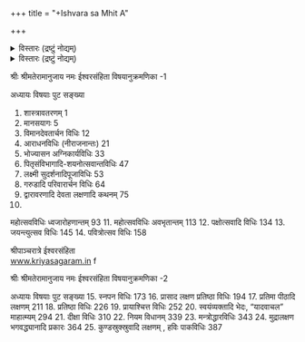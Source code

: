 +++
title = "+Ishvara sa Mhit A"

+++


<details><summary>विस्तारः (द्रष्टुं नोद्यम्)</summary>

Critically edited by
SriPancharatra Agama Vidwan
Sri. U. Ve. K.Sriraman Battacharyar

KRIYASAGARAM Vol. – 25
(Devanagari)

First re-print: 2017  
(SRIMAD RAMANUJAR 1000)

Published on the event of:

For Copies Contact:
Sri Pancharatra Agama Vidwan
Sri. U. Ve. K.Sriraman Battacharyar,
CG1-214, East Adayavalanjan St,
Srirangam, Trichy, Tamil-Nadu.
Mobile No: +91-97917-02035, +91-70943-26771.
www.kriyasagaram.in
sriramanbattachar@gmail.com
October 11, 12, 13 2017 at Srirangam
श्रीपाञ्चरात्रे ईश्वरसंहिता  
a www.kriyasagaram.in  
ஶ்ரீ:
ஶ்ரீமதேராமானுஜாயநம:

</details>

<details><summary>विस्तारः (द्रष्टुं नोद्यम्)</summary>

श्रीपाञ्चरात्रे ईश्वरसंहिता  
முன்னுரை
नमस्सकलकल्याणदायिने चक्रपाणये ।
विषयार्णवमग्नानां समुद्धरणहेतवे ।
பகவச்சாஸ்த்ரமென்று புகழ்பெற்ற ஶ்ரீபாஞ்சராத்ர ஆகமம் சுமார் 1 1/2 ஒன்றரை
கோடி ஸ்லோகங்கள் உடையது என்றும், அதையே எம்பெருமான் 5 லக்ஷம்
ஸ்லோகங்களாக சுருக்கி ஸகல ஜீவகோடிகளும் முக்தியென்றும், மோக்ஷமென்றும்
கூறப்படுகின்ற உத்தமமான கதியை அடைவதற்காக கூறப்பட்ட சாஸ்த்ரம்
ஶ்ரீபாஞ்சராத்ர ஆகமம். அதிலும் ஸகல வேதங்களுக்கும், சாஸ்த்ரங்களுக்கு
முன்னதானதும், வேர்பாகமானதுமான சாஸ்த்ரம்.  
இது “அஷ்டோத்தர ஸஹஸ்ராணி அஷ்டோத்தரசதாநிச” என்னுமாப்போலே
பற்பல ஸம்ஹிதைகளை உள்ளடக்கிய சாஸ்த்ரம். அதிலும் ஸாத்வதம், பௌஷ்கரம்,
ஜயாக்யமென்னும் மூன்று ஸம்ஹிதைகள் முதல் முதலாக வெளிவந்தவையென்றும்
அதனுடைய வ்யாக்யாந ரூபமானதும், உள் கருத்துக்களை வெளியிடுவதுமான
ஸம்ஹிதைகள் ஈஶ்வர, பாரமேஶ்வர, பாத்ம ஸம்ஹிதைகள் என்று பெரியோர்கள்
கூறுவர்.
விஷ்ணுகாயத்ரியின் முதல் மந்த்ரமானதும், மந்த்ரரத்னமென்று
புகழ்பெற்றதுமான திரு அஷ்டாக்ஷர மந்த்ரத்தின் உட்பொருளை உரைப்பதுமான
ஸம்ஹிதை ஈஶ்வரஸம்ஹிதை இது.
அதிலும் ஶ்ரீராமனாலும், க்ருஷ்ணனாலும் பலராமனலும் பூஜிக்கப்பட்ட
திருநாராயணபுரமென்னும் க்ஷேத்ரத்திற்கே உரியதான ஸம்ஹிதை இதுவே.

श्रीपाञ्चरात्रे ईश्वरसंहिता  
www.kriyasagaram.in b
அதிலும் பரமபுருஷனான ஶ்ரீமன்நாராயணனே தானே ஆசார்யனுமாயும் தானே
சீடனுமாயுமிருந்து உபதேசித்து அநுஷ்டித்துக்காட்டியதால் இதற்கு
ஈஸ்வரஸம்ஹிதையென்னும் பெயர்வந்ததாம். (ஆதாரம் ஈஸ்வரஸம்ஹிதை 1ம்
அத்யாயம்)
वक्ता साक्षादीश्वरोऽस्य श्रोता सङ्कर्षणः प्रभुः ॥ 68
किं वर्ण्यतेऽस्य माहात्म्यं सात्वतस्य मुनीश्वराः ।  
अतस्साक्षादीश्वरोक्तशास्त्राणां द्विजपुङ्गवाः ॥ 6 9
सारभूतं विशेषेण सात्वतार्थोपपादकम्
।  
ईश्वराख्यमिदं तन्त्रं साक्षात्सङ्कर्षणाच्छ्रुतम्
॥ 70
வக்தா ஸாக்ஷாதீ₃ஶ்வரோ(அ)ஸ்ய ஶ்ரோதா ஸங்கர்ஷண: ப்ரபு₄: ॥ 68
கிம் வர்ண்யதே(அ)ஸ்ய மாஹாத்ம்யம் ஸாத்வதஸ்ய முனீஶ்வரா: ।   
அதஸ்ஸாக்ஷாதீ₃ஶ்வரோக்தஶாஸ்த்ராணாம் த்₃விஜபுங்க₃வா: ॥ 6 9
ஸாரபூ₄தம் விஶேஷேண ஸாத்வதார்தோ₂பபாத₃கம் ।   
ஈஶ்வராக்₂யமித₃ம் தந்த்ரம் ஸாக்ஷாத்ஸங்கர்ஷணாச்ச்₂ருதம் ॥ 70

இந்த ஸம்ஹிதையின் உள் விஷயங்களை கூர்ந்துநோக்கினால் பற்பல
ஸந்தேஹங்களுக்கு தெளிவு பெறலாம். உதாரணத்திற்கு பிராட்டியாரின்
பெருமைகளையும் திருவாராதன, உத்ஸவாதி முறைகளையும் தெளிவுபடக்கூறிய
முதல்ஸம்ஹிதை இது தான்.

.அதிலும் எந்த ஒரு ஸந்நதியிலும் ஏற்படும் பூஜாலோபாதி
ப்ராயச்சித்தவிதிகளையும், க்ராமத்தில் ஏற்படும் சிலதோஷங்களும் அதற்கான
க்ராமசாந்தி விதாநம், யாதவாசல மஹிமை, ந்ருஸிம்ஹக்ஷேத்ர வைபவம், கல்யாண
ஸரஸ் வைபவங்கள் இன்னும் பற்பல விஷயங்களை எளிமையாகக்கூறும் ஸம்ஹிதை
ஈஶ்வர ஸம்ஹிதை.  
श्रीपाञ्चरात्रे ईश्वरसंहिता  
c www.kriyasagaram.in  
இவ்வாறு இன்னும் பற்பல புகழ்வாய்ந்த இந்த ஸம்ஹிதை முதன்முதலில்
தெலுகுலிபியில் 1890ம் ஆண்டு ஶ்ரீ.உ..வே பார்தஸாரதி ஐயங்கார் ஸ்வாமி மூலமும்,
அடுத்து ஶ்ரீ.உ.வே ப்ரதிவாதிபயங்கரம் அநந்தாச்சார்ஸ்வாமி மூலம் 1923ம் வருடம்
தேவநாகரிலிபியில் வெளிவந்துள்ளது. அடுத்து ஆங்கில விளக்கத்துடன் 5 பாகமாக
ஶ்ரீ ஆப்டே அவர்கள் மூலம் வெளிவந்திருக்கிறது.  
ஆனால் அடியேன் இந்த ஸம்ஹிதையை நீண்ட நாட்களாக எளிய முறையில்
மூன்று அக்ஷரங்களில் தேவநாகரி, தமிழ், க்ரந்தம் போன்ற அக்ஷரங்களிலும்
வெளிக்கொணரவேண்டும் என்று ஆசைப்பட்டேன். அதை திருவரங்கனும் ,
திருநாரணனும், திருவுக்கும் திருவாகியசெல்வனும் தலைக்கட்டிக்
கொடுத்திருக்கிறார்கள்.  
அதிலும் இந்த நூல் நல்லமுறையில் வெளிக்கொண்டு வருவதற்கு பரம
விஶ்வாஸத்துனும், அன்புடனும் பொருளுதவிசெய்து அச்சிட்டுக்கொடுத்த
திருப்பூர் க்ளாஸிக் போலோ (Classic polo - Thiruppur) நிறுவனத்தார்
ஸகலவிதமான நற்பாக்கியங்கள் பற்பல பெறவேண்டுமாய் திருநாரணன் தாளைப்பற்றி
ப்ரார்த்திக்கிறேன். இதுபோல் இன்னும் பல ஆகம ஸம்ஹிதை நூல்கள் வெளிவர
ப்ரார்த்திக்கிறேன்.

இந்த நூல் நல்லமுறையில் வெளிவர வேண்டுமென்று திருத்திப்பணிகொண்ட
மேல்கோட்டை ஶ்ரீ.உ.வே நரஸராஜ பட்டர் ஸ்வாமிக்கும்,
ஶ்ரீரங்கம் ஶ்ரீ.உ.வே திருநாராயணன் ஸ்வாமிக்கும் க்ருதக்ஞதையை
தெரிவித்துக்கொள்கிறேன்.

श्रीपाञ्चरात्रे ईश्वरसंहिता  
www.kriyasagaram.in d

ஶ்ரீ பகவத்ராமாநுஜரின் ஆயிரமாவது திருநக்ஷத்ர மஹோத்ஸவத்தில்
வெளிவருவது ஆசார்யனுக்கு மிகுந்த மகிழ்ச்சியை அளிக்கக்கூடியதாகும்.

தாஸன்.
தேரழுந்தூர்.க. ஶ்ரீராமன் பட்டாச்சார்யார். ஶ்ரீரங்கம்

</details>

श्रीः
श्रीमतेरामानुजाय नमः
ईश्वरसंहिता विषयानुक्रमणिका -1

अध्यायः विषयाः पुट सङ्ख्या
1. शास्त्रावतरणम्
    1
2. मानसयागः 5
3. विमानदेवतार्चन विधिः 12
4. आराधनविधिः (नीराजनान्तः) 21
5. भोज्यासन अग्निकार्यविधिः 33
6. पितृसंविभागादि-शयनोत्सवान्तविधिः 47
7. लक्ष्मी सुदर्शनादिपूजाविधिः 53
8. गरुडादि परिवारार्चन विधिः 64
9. द्वारावरणादि देवता लक्षणादि कथनम्
    75
10.
महोत्सवविधिः ध्वजारोहणान्तम्
93
11.
महोत्सवविधिः अवभृतान्तम्
113
12.
पक्षोत्सवादि विधिः 134
13.
जयन्त्युत्सव विधिः 145
14.
पवित्रोत्सव विधिः 158

श्रीपाञ्चरात्रे ईश्वरसंहिता  
www.kriyasagaram.in f

श्रीः
श्रीमतेरामानुजाय नमः
ईश्वरसंहिता विषयानुक्रमणिका -2

अध्यायः विषयाः पुट सङ्ख्या
15.
स्नपन विधिः 173
16.
प्रासाद लक्षण प्रतिष्ठा विधिः 194
17.
प्रतिमा पीठादि लक्षणम्
211
18.
प्रतिष्ठा विधिः 226
19.
प्रायाश्चित्त विधिः 252
20.
स्वयंव्यक्तादि भेदः, “यादवाचल” माहात्म्यम्
294
21.
दीक्षा विधिः 310
22.
नियम विधानम्
339
23.
मन्त्रोद्धारविधिः 343
24.
मुद्रालक्षण भगवद्ध्यानादि प्रकारः 364
25.
कुण्डस्रुक्स्रुवादि लक्षणम्
, हविः पाकविधिः 387
